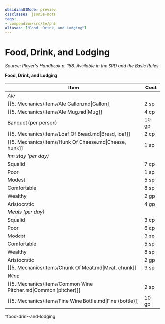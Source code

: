 ```yaml
---
obsidianUIMode: preview
cssclasses: json5e-note
tags:
- compendium/src/5e/phb
aliases: ["Food, Drink, and Lodging"]
---
```

# Food, Drink, and Lodging
*Source: Player's Handbook p. 158. Available in the SRD and the Basic Rules.* 

**Food, Drink, and Lodging**

| Item | Cost |
|------|------|
| *Ale* |  |
| [[5. Mechanics/Items/Ale Gallon.md\|Gallon]] | 2 sp |
| [[5. Mechanics/Items/Ale Mug.md\|Mug]] | 4 cp |
| Banquet (per person) | 10 gp |
| [[5. Mechanics/Items/Loaf Of Bread.md\|Bread, loaf]] | 2 cp |
| [[5. Mechanics/Items/Hunk Of Cheese.md\|Cheese, hunk]] | 1 sp |
| *Inn stay (per day)* |  |
| Squalid | 7 cp |
| Poor | 1 sp |
| Modest | 5 sp |
| Comfortable | 8 sp |
| Wealthy | 2 gp |
| Aristocratic | 4 gp |
| *Meals (per day)* |  |
| Squalid | 3 cp |
| Poor | 6 cp |
| Modest | 3 sp |
| Comfortable | 5 sp |
| Wealthy | 8 sp |
| Aristocratic | 2 gp |
| [[5. Mechanics/Items/Chunk Of Meat.md\|Meat, chunk]] | 3 sp |
| *Wine* |  |
| [[5. Mechanics/Items/Common Wine Pitcher.md\|Common (pitcher)]] | 2 sp |
| [[5. Mechanics/Items/Fine Wine Bottle.md\|Fine (bottle)]] | 10 gp |
^food-drink-and-lodging